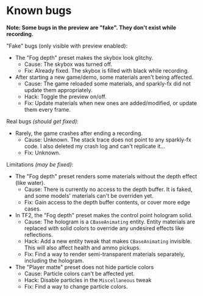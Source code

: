 # Known bugs

**Note: Some bugs in the preview are "fake". They don't exist while recording.**

"Fake" bugs (only visible with preview enabled):
- The "Fog depth" preset makes the skybox look glitchy.
    - Cause: The skybox was turned off.
    - Fix: Already fixed. The skybox is filled with black while recording.
- After starting a new game/demo, some materials aren't being affected.
    - Cause: The game reloaded some materials, and sparkly-fx did not update them appropriately.
    - Hack: Toggle the preview on/off.
    - Fix: Update materials when new ones are added/modified, or update them every frame.

Real bugs *(should get fixed)*:
- Rarely, the game crashes after ending a recording.
    - Cause: Unknown. The stack trace does not point to any sparkly-fx code. I also deleted my crash log and can't replicate it...
    - Fix: Unknown.

Limitations *(may be fixed)*:
- The "Fog depth" preset renders some materials without the depth effect (like water).
    - Cause: There is currently no access to the depth buffer. It is faked, and some models' materials can't be overriden yet.
    - Fix: Gain access to the depth buffer contents, or cover more edge cases.
- In TF2, the "Fog depth" preset makes the control point hologram solid.
    - Cause: The hologram is a `CBaseAnimating` entity. Entity materials are replaced with solid colors to override any undesired effects like reflections.
    - Hack: Add a new entity tweak that makes `CBaseAnimating` invisible. This will also affect health and ammo pickups.
    - Fix: Find a way to render semi-transparent materials separately, including the hologram.
- The "Player matte" preset does not hide particle colors
    - Cause: Particle colors can't be affected yet.
    - Hack: Disable particles in the `Miscellaneous` tweak
    - Fix: Find a way to change particle colors.
